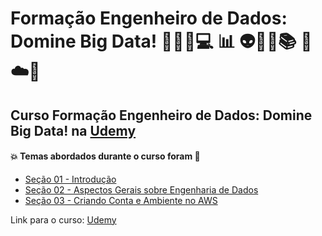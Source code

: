 # Formação Engenheiro de Dados: Domine Big Data! 👩🏻‍💻💻 :bar_chart: 👽🤯🤖:books: 🐍☁️:game_die:
## Curso Formação Engenheiro de Dados: Domine Big Data! na [Udemy](https://www.udemy.com/course/engenheiro-de-dados/)
#### :boom: Temas abordados durante o curso foram :rocket:
- [Seção 01 - Introdução](https://github.com/romulovieira777/Formacao_Engenharia_de_Dados_Domine_Big_Data/tree/main/Secao_01_Introducao)
- [Seção 02 - Aspectos Gerais sobre Engenharia de Dados](https://github.com/romulovieira777/Formacao_Engenharia_de_Dados_Domine_Big_Data/tree/main/Secao_02_Aspectos_Gerais_sobre_Engenharia_de_Dados)
- [Seção 03 - Criando Conta e Ambiente no AWS]()

Link para o curso: [Udemy](https://www.udemy.com/course/engenheiro-de-dados/)
